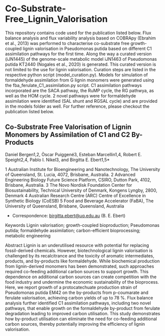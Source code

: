 # Co-Substrate-Free_Lignin_Valorisation

This repository contains code used for the publication listed below. Flux balance analysis and flux variability analysis based on COBRApy (Ebrahim et al., 2013) was performed to characterise co-substrate free growth-coupled lignin valorisation in Pseudomonas putida based on different C1 assimilation pathways for the first time. Along the way a curated version (iJN1445) of the genome-scale metabolic model iJN1463 of Pseudomonas putida KT2440 (Nogales et al., 2020) is generated. This curated version is not limited to the use for lignin valorisation. Curation steps are listed in the respective python script (model_curation.py). Models for simulation of formaldehyde assimilation from G lignin monomers were generated using the fba_ferulate_C1_assimilation.py script. C1 assimilation pathways incorporated are the SACA pathway, the RuMP cycle, the RG pathwya, as well as the HOM cycle. 2 novel pathways were for formaldehyde assimilation were identified (SAL shunt and RGSAL cycle) and are provided in the models folder as well. For further reference, please checkout the publication listed below.

## Co-Substrate Free Valorisation of Lignin Monomers by Assimilation of C1 and C2 By-Products

Daniel Bergen1,2, Òscar Puiggené3, Esteban Marcellin1,4, Robert E. Speight2,4, Pablo I. Nikel3, and Birgitta E. Ebert1,5*

1 Australian Institute for Bioengineering and Nanotechnology, The University of Queensland, St. Lucia, 4072, Brisbane, Australia.
2 Advanced Engineering Biology Future Science Platform, CSIRO, Dutton Park, 4102, Brisbane, Australia.
3 The Novo Nordisk Foundation Center for Biosustainability, Technical University of Denmark, Kongens Lyngby, 2800, Denmark
4 Australian Research Centre (ARC) Centre of Excellence in Synthetic Biology (CoESB)
5 Food and Beverage Accelerator (FaBA), The University of Queensland, Brisbane, Queensland, Australia

* Correspondence: birgitta.ebert@uq.edu.au (B. E. Ebert)

Keywords
Lignin valorisation; growth-coupled bioproduction; Pseudomonas putida; formaldehyde assimilation; carbon-efficient bioprocessing; metabolic engineering

Abstract
Lignin is an underutilised resource with potential for replacing fossil-derived chemicals. However, biotechnological lignin valorisation is challenged by its recalcitrance and the toxicity of aromatic intermediates, products, and by-products like formaldehyde. While biochemical production from lignin-derived monomers has been demonstrated, such approaches required co-feeding additional carbon sources to support growth. This dependence on additional carbon sources can create competition with the food industry and undermine the economic sustainability of the bioprocess. Here, we report growth of a protocatechuate production strain of Pseudomonas putida EM42 on the by-products from p-coumarate and ferulate valorisation, achieving carbon yields of up to 78 %. Flux balance analysis further identified C1 assimilation pathways, including two novel pathways, that enable growth on the formaldehyde by-product from ferulate degradation leading to improved carbon utilisation. This study demonstrates how by-product utilisation can eliminate the need for co-feeding additional carbon sources, thereby potentially improving the efficiency of lignin valorisation.
